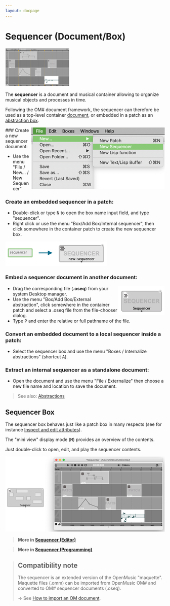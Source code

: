 ```yaml
---
layout: docpage
---
```


# Sequencer (Document/Box)

<img src="sequencer_img/sequencer.png" width="40%">


The **sequencer** is a document and musical container allowing to organize musical objects and processes in time.

Following the OM# document framework, the sequencer can therefore be used as a top-level container [document](doc-management), or embedded in a patch as an [abstraction box](abstractions).


<img src="sequencer_img/new-sequencer.png" align="right">
### Create a new sequencer document:


- Use the menu "File / New... / New Sequencer"

### Create an embedded sequencer in a patch:

- Double-click or type <kbd>N</kbd> to open the box name input field, and type "sequencer".
- Right click or use the menu "Box/Add Box/Internal sequencer", then click somewhere in the container patch to create the new sequencer box.

<img src="sequencer_img/sequencer-type.png">

### Embed a sequencer document in another document:

<img src="sequencer_img/sequencer-drag.png" align="right">

- Drag the corresponding file (**.oseq**) from your system Desktop manager.
- Use the menu "Box/Add Box/External abstraction", click somewhere in the container patch and select a .oseq file from the file-chooser dialog.
- Type <kbd>P</kbd> and enter the relative or full pathname of the file.


### Convert an embedded document to a local sequencer inside a patch:

- Select the sequencer box and use the menu "Boxes / Internalize abstractions" (shortcut <kbd>A</kbd>).

### Extract an internal sequencer as a standalone document:

- Open the document and use the menu "File / Externalize" then choose a new file name and location to save the document.

> See also: [Abstractions](abstraction)


## Sequencer Box

The sequencer box behaves just like a patch box in many respects (see for instance [Inspect and edit attributes](inspector)).

The "mini view" display mode (<kbd>M</kbd>) provides an overview of the contents.

Just double-click to open, edit, and play the sequencer contents.

<img src="sequencer_img/sequencer-open.png">

> **More in [Sequencer (Editor)](sequencer-editor)**

> **More in [Sequencer (Programming)](sequencer-programming)**

> ## Compatibility note
>
> The sequencer is an extended version of the OpenMusic "maquette". Maquette files (.omm) can be imported from OpenMusic OM# and converted to OM# sequencer documents (.oseq).
>
> &rarr; See [How to import an OM document](import-from-om).
